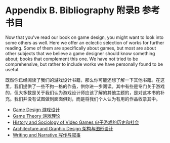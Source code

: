 # Appendix B. Bibliography 附录B 参考书目

Now that you've read our book on game design, you might want to look into some others as well. Here we offer an eclectic selection of works for further reading. Some of them are specifically about games, but most are about other subjects that we believe a game designer should know something about; books that complement this one. We have not tried to be comprehensive, but rather to include works we have personally found to be useful.

既然你已经阅读了我们的游戏设计书籍，那么你可能还想了解一下其他书籍。在这里，我们提供了一些不拘一格的作品，供你进一步阅读。其中有些是专门关于游戏的，但大多数是关于我们认为游戏设计师应该了解的其他主题的，是对这本书的补充。我们并没有试图做到面面俱到，而是将我们个人认为有用的作品收录其中。

* [Game Design 游戏设计](game-design.md)
* [Game Theory 游戏理论](game-theory.md)
* [History and Sociology of Video Games 电子游戏的历史和社会](history-and-sociology-of-video-games.md)
* [Architecture and Graphic Design 架构与图形设计](architecture-and-graphic-design.md)
* [Writing and Narrative 写作与叙事](writing-and-narrative.md)